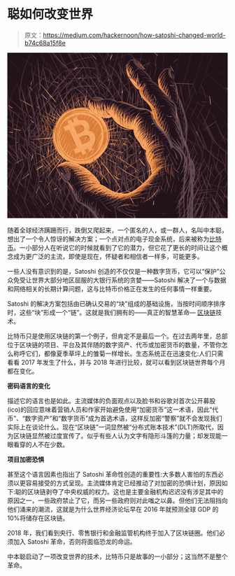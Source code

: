 # 聪如何改变世界

> 原文：<https://medium.com/hackernoon/how-satoshi-changed-world-b74c68a15f8e>

![](img/f88ee6eb51b5fb8661f4a02ded713ce0.png)

随着全球经济蹒跚而行，跌倒又爬起来，一个匿名的人，或一群人，名叫中本聪，想出了一个令人惊讶的解决方案；一个点对点的电子现金系统，后来被称为[比特币](https://hackernoon.com/tagged/bitcoin)。一小部分人在听说它的时候就看到了它的潜力，但它花了更长的时间让这个概念成为更广泛的主流，即使是现在，怀疑者和相信者一样多，可能更多。

一些人没有意识到的是，Satoshi 创造的不仅仅是一种数字货币，它可以“保护”公众免受让世界大部分地区屈服的大银行系统的贪婪——Satoshi 解决了一个与数据和网络相关的长期计算问题，这与比特币价格正在发生的任何事情一样重要。

Satoshi 的解决方案包括由已确认交易的“块”组成的基础设施，当按时间顺序排序时，这些“块”形成一个“链”。这就是我们拥有的——真正的智慧革命— [区块链](https://hackernoon.com/tagged/blockchain)技术。

比特币只是使用区块链的第一个例子，但肯定不是最后一个。在过去两年里，总部位于区块链的项目、平台及其伴随的数字资产、代币或加密货币的数量，不管你怎么称呼它们，都像夏季草坪上的雏菊一样增长。生态系统正在迅速变化:人们只需看看 2017 年发生了什么，并与 2018 年进行比较，就可以看到区块链世界每个月都在变化。

**密码语言的变化**

描述它的语言也是如此。主流媒体的负面观点以及脸书和谷歌对首次公开募股(ico)的回应意味着营销人员和作家开始避免使用“加密货币”这一术语，因此“代币”、“数字资产”和“数字货币”成为首选术语，这样反加密“警察”就不会发现我们实际上在谈论什么。现在“区块链”一词显然被“分布式账本技术”(DLT)所取代，因为区块链显然被过度宣传了。似乎有些人认为文字有隐形斗篷的力量；却发现能一眼看穿的人不在少数。

**项目加密恐惧**

甚至这个语言因素也指出了 Satoshi 革命性创造的重要性:大多数人害怕的东西必须以更容易接受的方式呈现。主流媒体肯定已经推动了对加密的恐惧计划，原因如下:聪的区块链剥夺了中央权威的权力。这也是主要金融机构迟迟没有涉足其中的原因之一，一些政府禁止了它，而另一些政府则对此嗤之以鼻。但他们无法阻挡向他们涌来的潮流，这就是为什么世界经济论坛早在 2016 年就预测全球 GDP 的 10%将储存在区块链。

2018 年，我们看到央行、零售银行和金融监管机构终于加入了区块链圈。他们必须加入 Satoshi 革命，否则将面临恐龙的命运。

中本聪启动了一项改变世界的技术，比特币只是故事的一小部分；这当然不是整个革命。